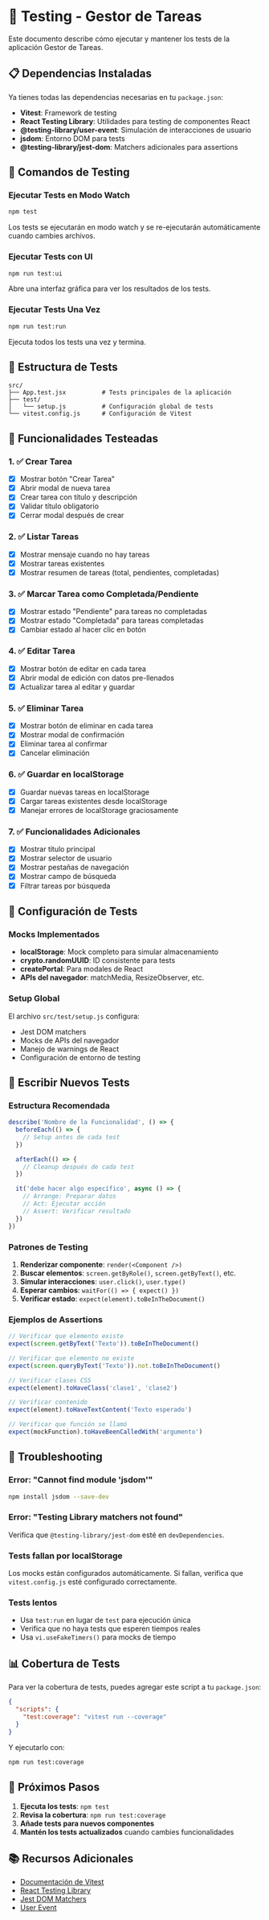 # 🧪 Testing - Gestor de Tareas

Este documento describe cómo ejecutar y mantener los tests de la aplicación Gestor de Tareas.

## 📋 Dependencias Instaladas

Ya tienes todas las dependencias necesarias en tu `package.json`:

- **Vitest**: Framework de testing
- **React Testing Library**: Utilidades para testing de componentes React
- **@testing-library/user-event**: Simulación de interacciones de usuario
- **jsdom**: Entorno DOM para tests
- **@testing-library/jest-dom**: Matchers adicionales para assertions

## 🚀 Comandos de Testing

### Ejecutar Tests en Modo Watch
```bash
npm test
```
Los tests se ejecutarán en modo watch y se re-ejecutarán automáticamente cuando cambies archivos.

### Ejecutar Tests con UI
```bash
npm run test:ui
```
Abre una interfaz gráfica para ver los resultados de los tests.

### Ejecutar Tests Una Vez
```bash
npm run test:run
```
Ejecuta todos los tests una vez y termina.

## 📁 Estructura de Tests

```
src/
├── App.test.jsx          # Tests principales de la aplicación
├── test/
│   └── setup.js          # Configuración global de tests
└── vitest.config.js      # Configuración de Vitest
```

## 🧩 Funcionalidades Testeadas

### 1. ✅ Crear Tarea
- [x] Mostrar botón "Crear Tarea"
- [x] Abrir modal de nueva tarea
- [x] Crear tarea con título y descripción
- [x] Validar título obligatorio
- [x] Cerrar modal después de crear

### 2. ✅ Listar Tareas
- [x] Mostrar mensaje cuando no hay tareas
- [x] Mostrar tareas existentes
- [x] Mostrar resumen de tareas (total, pendientes, completadas)

### 3. ✅ Marcar Tarea como Completada/Pendiente
- [x] Mostrar estado "Pendiente" para tareas no completadas
- [x] Mostrar estado "Completada" para tareas completadas
- [x] Cambiar estado al hacer clic en botón

### 4. ✅ Editar Tarea
- [x] Mostrar botón de editar en cada tarea
- [x] Abrir modal de edición con datos pre-llenados
- [x] Actualizar tarea al editar y guardar

### 5. ✅ Eliminar Tarea
- [x] Mostrar botón de eliminar en cada tarea
- [x] Mostrar modal de confirmación
- [x] Eliminar tarea al confirmar
- [x] Cancelar eliminación

### 6. ✅ Guardar en localStorage
- [x] Guardar nuevas tareas en localStorage
- [x] Cargar tareas existentes desde localStorage
- [x] Manejar errores de localStorage graciosamente

### 7. ✅ Funcionalidades Adicionales
- [x] Mostrar título principal
- [x] Mostrar selector de usuario
- [x] Mostrar pestañas de navegación
- [x] Mostrar campo de búsqueda
- [x] Filtrar tareas por búsqueda

## 🔧 Configuración de Tests

### Mocks Implementados

- **localStorage**: Mock completo para simular almacenamiento
- **crypto.randomUUID**: ID consistente para tests
- **createPortal**: Para modales de React
- **APIs del navegador**: matchMedia, ResizeObserver, etc.

### Setup Global

El archivo `src/test/setup.js` configura:
- Jest DOM matchers
- Mocks de APIs del navegador
- Manejo de warnings de React
- Configuración de entorno de testing

## 📝 Escribir Nuevos Tests

### Estructura Recomendada

```javascript
describe('Nombre de la Funcionalidad', () => {
  beforeEach(() => {
    // Setup antes de cada test
  })

  afterEach(() => {
    // Cleanup después de cada test
  })

  it('debe hacer algo específico', async () => {
    // Arrange: Preparar datos
    // Act: Ejecutar acción
    // Assert: Verificar resultado
  })
})
```

### Patrones de Testing

1. **Renderizar componente**: `render(<Component />)`
2. **Buscar elementos**: `screen.getByRole()`, `screen.getByText()`, etc.
3. **Simular interacciones**: `user.click()`, `user.type()`
4. **Esperar cambios**: `waitFor(() => { expect() })`
5. **Verificar estado**: `expect(element).toBeInTheDocument()`

### Ejemplos de Assertions

```javascript
// Verificar que elemento existe
expect(screen.getByText('Texto')).toBeInTheDocument()

// Verificar que elemento no existe
expect(screen.queryByText('Texto')).not.toBeInTheDocument()

// Verificar clases CSS
expect(element).toHaveClass('clase1', 'clase2')

// Verificar contenido
expect(element).toHaveTextContent('Texto esperado')

// Verificar que función se llamó
expect(mockFunction).toHaveBeenCalledWith('argumento')
```

## 🐛 Troubleshooting

### Error: "Cannot find module 'jsdom'"
```bash
npm install jsdom --save-dev
```

### Error: "Testing Library matchers not found"
Verifica que `@testing-library/jest-dom` esté en `devDependencies`.

### Tests fallan por localStorage
Los mocks están configurados automáticamente. Si fallan, verifica que `vitest.config.js` esté configurado correctamente.

### Tests lentos
- Usa `test:run` en lugar de `test` para ejecución única
- Verifica que no haya tests que esperen tiempos reales
- Usa `vi.useFakeTimers()` para mocks de tiempo

## 📊 Cobertura de Tests

Para ver la cobertura de tests, puedes agregar este script a tu `package.json`:

```json
{
  "scripts": {
    "test:coverage": "vitest run --coverage"
  }
}
```

Y ejecutarlo con:
```bash
npm run test:coverage
```

## 🎯 Próximos Pasos

1. **Ejecuta los tests**: `npm test`
2. **Revisa la cobertura**: `npm run test:coverage`
3. **Añade tests para nuevos componentes**
4. **Mantén los tests actualizados** cuando cambies funcionalidades

## 📚 Recursos Adicionales

- [Documentación de Vitest](https://vitest.dev/)
- [React Testing Library](https://testing-library.com/docs/react-testing-library/intro/)
- [Jest DOM Matchers](https://github.com/testing-library/jest-dom)
- [User Event](https://testing-library.com/docs/user-event/intro/)
